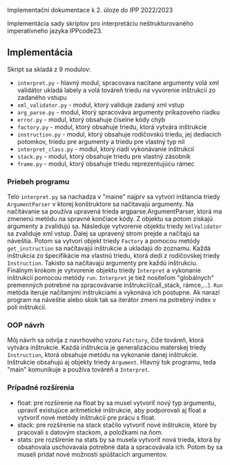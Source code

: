 Implementační dokumentace k 2. úloze do IPP 2022/2023  

Implementácia sady skriptov pro interpretáciu neštrukturovaného imperatívneho jazyka IPPcode23.

## Implementácia
Skript sa skladá z 9 modulov:
- `interpret.py` - hlavný modul, spracovava nacitane argumenty volá xml validátor ukladá labely a volá továreň triedu na vyvorenie inštrukcií zo zadaného vstupu
- `xml_validator.py` - modul, ktorý validuje zadaný xml vstup
- `arg_parse.py` - modul, ktorý spracováva argumenty príkazoveho riadku
- `error.py` - modul, ktorý obsahuje číselne kódy chýb
- `factory.py` - modul, ktorý obsahuje triedu, ktorá vytvára inštrukcie
- `instruction.py` - modul, ktorý obsahuje rodičovskú triedu, jej dediacich potomkov, triedu pre argumenty a triedu pre vlastný typ nil
- `interpret_class.py` - modul, ktorý riadi vykonávanie inštrukcií
- `stack.py` - modul, ktorý obsahuje triedu pre vlastný zásobník
- `frame.py` - modul, ktorý obsahuje triedu reprezentujúcu rámec

### Priebeh programu
Telo `interpret.py` sa nachadza v "maine" najprv sa vytvorí inštancia triedy `ArgumentParser` v ktorej konštruktore sa načítavajú argumenty. Na načitávanie sa používa upravená trieda argparse.ArgumentParser, ktorá ma zmenenú metódu na spravné končiace kódy. Z objektu sa potom ziskajú argumenty a zvalidujú sa. Následuje vytvorenie objektu triedy `XmlValidator`  sa zvaliduje xml vstup. Ďalej sa upravený strom prejde a načítajú sa náveštia. Potom sa vytvorí objekt triedy `Factory` a pomocou metódy `get_instruction` sa načítavajú inštrukcie a ukladajú do zoznamu. Každá inštrukcia zo špecifikácie ma vlastnú triedu, ktorá dedí z rodičovskej triedy `Instruction`. Takisto sa načítavajú argumenty pre každú inštrukciu. Finálnym krokom je vytvorenie objektu triedy `Interpret` a vykonanie inštrukcií pomocou metódy `run`. `Interpret` je tiež nositeľom "globálnych" premenných potrebné na spracovávanie inštrukcií(call_stack, rámce,...). `Run` metóda iteruje načítanými inštrukciami a vykonáva ich postupne. Ak narazí program na náveštie alebo skok tak sa iterátor zmení na potrebný index v poli inštrukcií.

### OOP návrh
Môj návrh sa odvíja z navrhového vzoru `Fatctory`, čiže továreň, ktorá vytvára inštrukcie. Kaźdá inštrukcia je generalizáciou materskej triedy `Instruction`, ktorá obsahuje metódu na vykonanie danej inštrukcie. Inštrukcie obsahujú aj objekty triedy `Argument`. Hlavný tok programu, teda "main" komunikuje a používa továreň a `Interpret`.

### Prípadné rozšírenia

- float: pre rozšírenie na float by sa musel vytvoriť nový typ argumentu, upraviť existujúce aritmetické inštrukcie, aby podporovali aj float a vytvoriť nové metódy inštrukcií pre prácu s float.
- stack: pre rozšírenie na stack stačilo vytvoriť nové inštrukcie, ktoré by pracovali s datovým stackom, a položkami na ňom.
- stats: pre rozšírenie na stats by sa musela vytvoriť nová trieda, ktorá by obsahovala uschovavala potrebné data a spracovávala ich. Potom by sa museli pridat nové možnosti spúštacich argumentov.